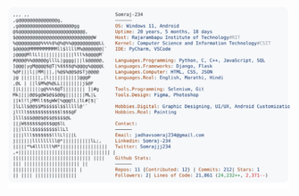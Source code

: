 <a href="https://github.com/Somraj-234/testneo">
  <picture>
    <source media="(prefers-color-scheme: dark)" srcset="https://raw.githubusercontent.com/Somraj-234/testneo/main/dark_mode.svg">
    <img alt="Somraj Jadhav's GitHub Profile README" src="https://raw.githubusercontent.com/Somraj-234/testneo/main/light_mode.svg">
  </picture>
</a>

